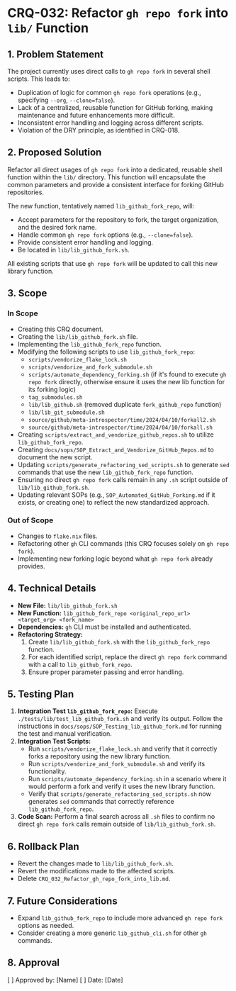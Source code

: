 # CRQ-032: Refactor `gh repo fork` into `lib/` Function

## 1. Problem Statement

The project currently uses direct calls to `gh repo fork` in several shell scripts. This leads to:
*   Duplication of logic for common `gh repo fork` operations (e.g., specifying `--org`, `--clone=false`).
*   Lack of a centralized, reusable function for GitHub forking, making maintenance and future enhancements more difficult.
*   Inconsistent error handling and logging across different scripts.
*   Violation of the DRY principle, as identified in CRQ-018.

## 2. Proposed Solution

Refactor all direct usages of `gh repo fork` into a dedicated, reusable shell function within the `lib/` directory. This function will encapsulate the common parameters and provide a consistent interface for forking GitHub repositories.

The new function, tentatively named `lib_github_fork_repo`, will:
*   Accept parameters for the repository to fork, the target organization, and the desired fork name.
*   Handle common `gh repo fork` options (e.g., `--clone=false`).
*   Provide consistent error handling and logging.
*   Be located in `lib/lib_github_fork.sh`.

All existing scripts that use `gh repo fork` will be updated to call this new library function.

## 3. Scope

### In Scope
*   Creating this CRQ document.
*   Creating the `lib/lib_github_fork.sh` file.
*   Implementing the `lib_github_fork_repo` function.
*   Modifying the following scripts to use `lib_github_fork_repo`:
    *   `scripts/vendorize_flake_lock.sh`
    *   `scripts/vendorize_and_fork_submodule.sh`
    *   `scripts/automate_dependency_forking.sh` (if it's found to execute `gh repo fork` directly, otherwise ensure it uses the new lib function for its forking logic)
    *   `tag_submodules.sh`
    *   `lib/lib_github.sh` (removed duplicate `fork_github_repo` function)
    *   `lib/lib_git_submodule.sh`
    *   `source/github/meta-introspector/time/2024/04/10/forkall2.sh`
    *   `source/github/meta-introspector/time/2024/04/10/forkall.sh`
*   Creating `scripts/extract_and_vendorize_github_repos.sh` to utilize `lib_github_fork_repo`.
*   Creating `docs/sops/SOP_Extract_and_Vendorize_GitHub_Repos.md` to document the new script.
*   Updating `scripts/generate_refactoring_sed_scripts.sh` to generate `sed` commands that use the new `lib_github_fork_repo` function.
*   Ensuring no direct `gh repo fork` calls remain in any `.sh` script outside of `lib/lib_github_fork.sh`.
*   Updating relevant SOPs (e.g., `SOP_Automated_GitHub_Forking.md` if it exists, or creating one) to reflect the new standardized approach.

### Out of Scope
*   Changes to `flake.nix` files.
*   Refactoring other `gh` CLI commands (this CRQ focuses solely on `gh repo fork`).
*   Implementing new forking logic beyond what `gh repo fork` already provides.

## 4. Technical Details

*   **New File:** `lib/lib_github_fork.sh`
*   **New Function:** `lib_github_fork_repo <original_repo_url> <target_org> <fork_name>`
*   **Dependencies:** `gh` CLI must be installed and authenticated.
*   **Refactoring Strategy:**
    1.  Create `lib/lib_github_fork.sh` with the `lib_github_fork_repo` function.
    2.  For each identified script, replace the direct `gh repo fork` command with a call to `lib_github_fork_repo`.
    3.  Ensure proper parameter passing and error handling.

## 5. Testing Plan

1.  **Integration Test `lib_github_fork_repo`:** Execute `./tests/lib/test_lib_github_fork.sh` and verify its output. Follow the instructions in `docs/sops/SOP_Testing_lib_github_fork.md` for running the test and manual verification.
2.  **Integration Test Scripts:**
    *   Run `scripts/vendorize_flake_lock.sh` and verify that it correctly forks a repository using the new library function.
    *   Run `scripts/vendorize_and_fork_submodule.sh` and verify its functionality.
    *   Run `scripts/automate_dependency_forking.sh` in a scenario where it would perform a fork and verify it uses the new library function.
    *   Verify that `scripts/generate_refactoring_sed_scripts.sh` now generates `sed` commands that correctly reference `lib_github_fork_repo`.
3.  **Code Scan:** Perform a final search across all `.sh` files to confirm no direct `gh repo fork` calls remain outside of `lib/lib_github_fork.sh`.

## 6. Rollback Plan

*   Revert the changes made to `lib/lib_github_fork.sh`.
*   Revert the modifications made to the affected scripts.
*   Delete `CRQ_032_Refactor_gh_repo_fork_into_lib.md`.

## 7. Future Considerations

*   Expand `lib_github_fork_repo` to include more advanced `gh repo fork` options as needed.
*   Consider creating a more generic `lib_github_cli.sh` for other `gh` commands.

## 8. Approval

[ ] Approved by: [Name]
[ ] Date: [Date]
